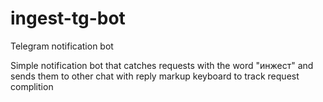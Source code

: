 # ingest-tg-bot
Telegram notification bot

Simple notification bot that catches requests with the word "инжест" and sends them to other chat with reply markup keyboard to track request complition
